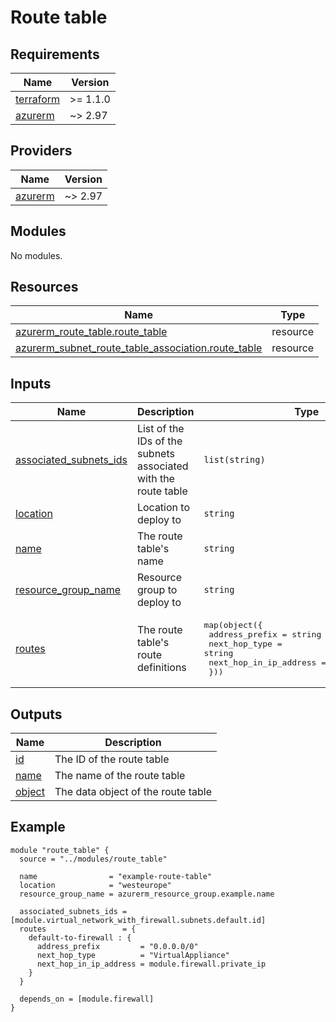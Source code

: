 <!-- BEGIN_TF_DOCS -->
# Route table

## Requirements

| Name | Version |
|------|---------|
| <a name="requirement_terraform"></a> [terraform](#requirement\_terraform) | >= 1.1.0 |
| <a name="requirement_azurerm"></a> [azurerm](#requirement\_azurerm) | ~> 2.97 |

## Providers

| Name | Version |
|------|---------|
| <a name="provider_azurerm"></a> [azurerm](#provider\_azurerm) | ~> 2.97 |

## Modules

No modules.

## Resources

| Name | Type |
|------|------|
| [azurerm_route_table.route_table](https://registry.terraform.io/providers/hashicorp/azurerm/latest/docs/resources/route_table) | resource |
| [azurerm_subnet_route_table_association.route_table](https://registry.terraform.io/providers/hashicorp/azurerm/latest/docs/resources/subnet_route_table_association) | resource |

## Inputs

| Name | Description | Type | Default | Required |
|------|-------------|------|---------|:--------:|
| <a name="input_associated_subnets_ids"></a> [associated\_subnets\_ids](#input\_associated\_subnets\_ids) | List of the IDs of the subnets associated with the route table | `list(string)` | n/a | yes |
| <a name="input_location"></a> [location](#input\_location) | Location to deploy to | `string` | n/a | yes |
| <a name="input_name"></a> [name](#input\_name) | The route table's name | `string` | n/a | yes |
| <a name="input_resource_group_name"></a> [resource\_group\_name](#input\_resource\_group\_name) | Resource group to deploy to | `string` | n/a | yes |
| <a name="input_routes"></a> [routes](#input\_routes) | The route table's route definitions | <pre>map(object({<br>    address_prefix         = string<br>    next_hop_type          = string<br>    next_hop_in_ip_address = optional(string)<br>  }))</pre> | n/a | yes |

## Outputs

| Name | Description |
|------|-------------|
| <a name="output_id"></a> [id](#output\_id) | The ID of the route table |
| <a name="output_name"></a> [name](#output\_name) | The name of the route table |
| <a name="output_object"></a> [object](#output\_object) | The data object of the route table |

## Example

```hcl
module "route_table" {
  source = "../modules/route_table"

  name                = "example-route-table"
  location            = "westeurope"
  resource_group_name = azurerm_resource_group.example.name

  associated_subnets_ids = [module.virtual_network_with_firewall.subnets.default.id]
  routes                 = {
    default-to-firewall : {
      address_prefix         = "0.0.0.0/0"
      next_hop_type          = "VirtualAppliance"
      next_hop_in_ip_address = module.firewall.private_ip
    }
  }

  depends_on = [module.firewall]
}
```
<!-- END_TF_DOCS -->